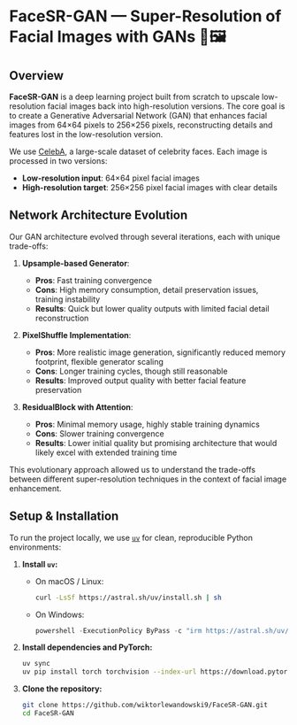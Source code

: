 # FaceSR-GAN — Super-Resolution of Facial Images with GANs 🧠🖼️

## Overview
**FaceSR-GAN** is a deep learning project built from scratch to upscale low-resolution facial images back into high-resolution versions. The core goal is to create a Generative Adversarial Network (GAN) that enhances facial images from 64×64 pixels to 256×256 pixels, reconstructing details and features lost in the low-resolution version.

We use [CelebA](https://www.kaggle.com/datasets/jessicali9530/celeba-dataset), a large-scale dataset of celebrity faces. Each image is processed in two versions:
- **Low-resolution input**: 64×64 pixel facial images
- **High-resolution target**: 256×256 pixel facial images with clear details

## Network Architecture Evolution
Our GAN architecture evolved through several iterations, each with unique trade-offs:

1. **Upsample-based Generator**:
   - **Pros**: Fast training convergence
   - **Cons**: High memory consumption, detail preservation issues, training instability
   - **Results**: Quick but lower quality outputs with limited facial detail reconstruction

2. **PixelShuffle Implementation**:
   - **Pros**: More realistic image generation, significantly reduced memory footprint, flexible generator scaling
   - **Cons**: Longer training cycles, though still reasonable
   - **Results**: Improved output quality with better facial feature preservation

3. **ResidualBlock with Attention**:
   - **Pros**: Minimal memory usage, highly stable training dynamics
   - **Cons**: Slower training convergence
   - **Results**: Lower initial quality but promising architecture that would likely excel with extended training time

This evolutionary approach allowed us to understand the trade-offs between different super-resolution techniques in the context of facial image enhancement.

## Setup & Installation
To run the project locally, we use [`uv`](https://github.com/astral-sh/uv) for clean, reproducible Python environments:

1. **Install `uv`:**
   - On macOS / Linux:
     ```bash
     curl -LsSf https://astral.sh/uv/install.sh | sh
     ```
   - On Windows:
     ```powershell
     powershell -ExecutionPolicy ByPass -c "irm https://astral.sh/uv/install.ps1 | iex"
     ```

2. **Install dependencies and PyTorch:**
   ```bash
   uv sync
   uv pip install torch torchvision --index-url https://download.pytorch.org/whl/cu118
   ```

3. **Clone the repository:**
   ```bash
   git clone https://github.com/wiktorlewandowski9/FaceSR-GAN.git
   cd FaceSR-GAN
   ```

